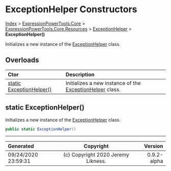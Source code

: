 ﻿# ExceptionHelper Constructors

[Index](../index.md) > [ExpressionPowerTools.Core](ExpressionPowerTools.Core.a.md) > [ExpressionPowerTools.Core.Resources](ExpressionPowerTools.Core.Resources.n.md) > [ExceptionHelper](ExpressionPowerTools.Core.Resources.ExceptionHelper.cs.md) > **ExceptionHelper()**

Initializes a new instance of the [ExceptionHelper](ExpressionPowerTools.Core.Resources.ExceptionHelper.cs.md) class.

## Overloads

| Ctor | Description |
| :-- | :-- |
| [static ExceptionHelper()](#static-exceptionhelper) | Initializes a new instance of the [ExceptionHelper](ExpressionPowerTools.Core.Resources.ExceptionHelper.cs.md) class. |

## static ExceptionHelper()

Initializes a new instance of the [ExceptionHelper](ExpressionPowerTools.Core.Resources.ExceptionHelper.cs.md) class.

```csharp
public static ExceptionHelper()
```



---

| Generated | Copyright | Version |
| :-- | :-: | --: |
| 09/24/2020 23:59:31 | (c) Copyright 2020 Jeremy Likness. | 0.9.2-alpha |
